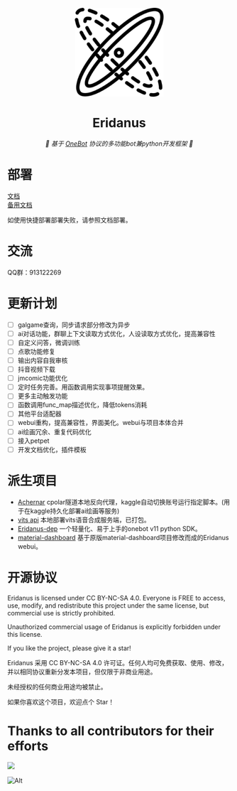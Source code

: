 <p align="center">
  <img src=".github/assets/galaxy_icon_125459.png" width="200" height="200" alt="Shiro">
</p>

<div align="center">

# Eridanus

_🎊 基于 [OneBot](https://github.com/howmanybots/onebot/blob/master/README.md) 协议的多功能bot兼python开发框架 🎊_<br>

</div>

# 部署
[文档](https://eridanus.netlify.app)    
[备用文档](https://eridanus-doc.netlify.app/)

如使用快捷部署部署失败，请参照文档部署。
# 交流
QQ群：913122269
# 更新计划
- [ ] galgame查询，同步请求部分修改为异步
- [ ] ai对话功能，群聊上下文读取方式优化，人设读取方式优化，提高兼容性
- [ ] 自定义问答，微调训练
- [ ] 点歌功能修复
- [ ] 输出内容自我审核
- [ ] 抖音视频下载
- [ ] jmcomic功能优化
- [ ] 定时任务完善。用函数调用实现事项提醒效果。
- [ ] 更多主动触发功能
- [ ] 函数调用func_map描述优化，降低tokens消耗
- [ ] 其他平台适配器
- [ ] webui重构，提高兼容性，界面美化。webui与项目本体合并
- [ ] ai绘画冗余、重复代码优化
- [ ] 接入petpet
- [ ] 开发文档优化，插件模板
# 派生项目
- [Achernar](https://github.com/avilliai/Achernar) cpolar隧道本地反向代理，kaggle自动切换账号运行指定脚本。(用于在kaggle持久化部署ai绘画等服务)
- [vits api](https://github.com/avilliai/vits_api) 本地部署vits语音合成服务端，已打包。
- [Eridanus-dep](https://github.com/avilliai/eridanus-dep) 一个轻量化、易于上手的onebot v11 python SDK。
- [material-dashboard](https://github.com/avilliai/material-dashboard) 基于原版material-dashboard项目修改而成的Eridanus webui。
# 开源协议
Eridanus is licensed under CC BY-NC-SA 4.0. Everyone is FREE to access, use, modify, and redistribute this project under the same license, but commercial use is strictly prohibited.

Unauthorized commercial usage of Eridanus is explicitly forbidden under this license.

If you like the project, please give it a star!

Eridanus 采用 CC BY-NC-SA 4.0 许可证。任何人均可免费获取、使用、修改，并以相同协议重新分发本项目，但仅限于非商业用途。

未经授权的任何商业用途均被禁止。

如果你喜欢这个项目，欢迎点个 Star！
# Thanks to all contributors for their efforts

<a href="https://github.com/avilliai/Eridanus/graphs/contributors" target="_blank">
  <img src="https://contrib.rocks/image?repo=avilliai/Eridanus" />
</a>

![Alt](https://repobeats.axiom.co/api/embed/2e669d8cf896cdd4259d7810df2f07fbfa5fe0df.svg "Repobeats analytics image")
